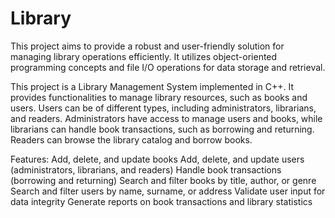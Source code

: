 # Library
This project aims to provide a robust and user-friendly solution for managing library operations efficiently. It utilizes object-oriented programming concepts and file I/O operations for data storage and retrieval.

This project is a Library Management System implemented in C++. It provides functionalities to manage library resources, such as books and users. Users can be of different types, including administrators, librarians, and readers. Administrators have access to manage users and books, while librarians can handle book transactions, such as borrowing and returning. Readers can browse the library catalog and borrow books.

Features:
Add, delete, and update books
Add, delete, and update users (administrators, librarians, and readers)
Handle book transactions (borrowing and returning)
Search and filter books by title, author, or genre
Search and filter users by name, surname, or address
Validate user input for data integrity
Generate reports on book transactions and library statistics
